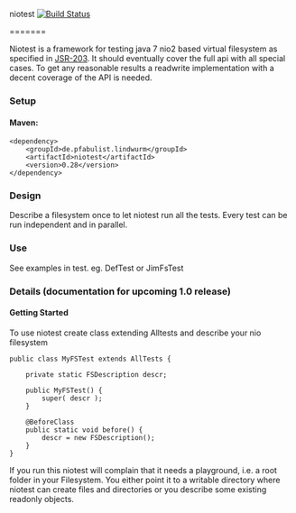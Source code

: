 niotest  [![Build Status](https://travis-ci.org/openCage/niotest.svg?branch=master)](https://travis-ci.org/openCage/niotest)

=======

Niotest is a framework for testing java 7 nio2 based virtual filesystem as specified in [JSR-203](https://jcp.org/en/jsr/detail?id=203). It should eventually cover the full api with all special cases. To get any reasonable results a readwrite implementation with a decent coverage of the API is needed.

### Setup

#### Maven:

    <dependency>
        <groupId>de.pfabulist.lindwurm</groupId>
        <artifactId>niotest</artifactId>
        <version>0.28</version>
    </dependency>

### Design

Describe a filesystem once to let niotest run all the tests. Every test can be run independent and in parallel.


### Use

See examples in test. eg. DefTest or JimFsTest

### Details (documentation for upcoming 1.0 release)

#### Getting Started

To use niotest create class extending Alltests and describe your nio filesystem 

    public class MyFSTest extends AllTests {
        
        private static FSDescription descr;

        public MyFSTest() {
            super( descr );
        }

        @BeforeClass
        public static void before() {
            descr = new FSDescription();
        }
    }

If you run this niotest will complain that it needs a playground, i.e. a root folder in your Filesystem.
You either point it to a writable directory where niotest can create files and directories or you describe some 
existing readonly objects.
 
 


